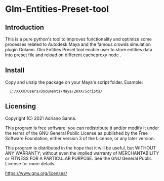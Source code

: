 # Glm-Entities-Preset-tool

Introduction
----------

This is a pure python's tool to improves functionality and optimize some processes related to Autodesk Maya and the famous crowds simulation plugin Golaem. 
Glm Entities Preset tool enable user to store entities data into preset file and reload on different cacheproxy node . 

Install
-------

Copy and unzip the package on your Maya's script folder. 
Example:

      C:/XXXX/Users/Documents/Maya/20XX/Scripts/

Licensing
--------

Copyright (C) 2021  Adriano Sanna. 

This program is free software: you can redistribute it and/or modify
it under the terms of the GNU General Public License as published by
the Free Software Foundation, either version 3 of the License, or any later version.

This program is distributed in the hope that it will be useful,
but WITHOUT ANY WARRANTY; without even the implied warranty of
MERCHANTABILITY or FITNESS FOR A PARTICULAR PURPOSE.  See the
GNU General Public License for more details.

<https://www.gnu.org/licenses/>

